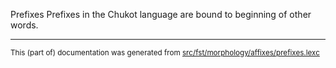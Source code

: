 Prefixes
Prefixes in the Chukot language are bound to beginning of other words.

* * *

<small>This (part of) documentation was generated from [src/fst/morphology/affixes/prefixes.lexc](https://github.com/giellalt/lang-ckt/blob/main/src/fst/morphology/affixes/prefixes.lexc)</small>
